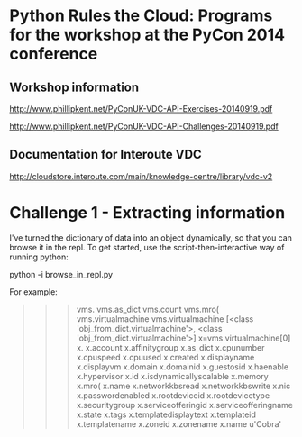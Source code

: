 Python Rules the Cloud: Programs for the workshop at the PyCon 2014 conference
==============================================================================


Workshop information
--------------------

http://www.phillipkent.net/PyConUK-VDC-API-Exercises-20140919.pdf

http://www.phillipkent.net/PyConUK-VDC-API-Challenges-20140919.pdf


Documentation for Interoute VDC
-------------------------------

http://cloudstore.interoute.com/main/knowledge-centre/library/vdc-v2


Challenge 1 - Extracting information
====================================

I've turned the dictionary of data into an object dynamically, so that you can browse it in the repl.
To get started, use the script-then-interactive way of running python:

python -i browse_in_repl.py

For example:

>>> vms.<TAB>
vms.as_dict         vms.count           vms.mro(            vms.virtualmachine
>>> vms.virtualmachine
[<class 'obj_from_dict.virtualmachine'>, <class 'obj_from_dict.virtualmachine'>]
>>> x=vms.virtualmachine[0]
>>> x.<TAB>
x.account                x.affinitygroup          x.as_dict                x.cpunumber              x.cpuspeed               x.cpuused
x.created                x.displayname            x.displayvm              x.domain                 x.domainid               x.guestosid
x.haenable               x.hypervisor             x.id                     x.isdynamicallyscalable  x.memory                 x.mro(
x.name                   x.networkkbsread         x.networkkbswrite        x.nic                    x.passwordenabled        x.rootdeviceid
x.rootdevicetype         x.securitygroup          x.serviceofferingid      x.serviceofferingname    x.state                  x.tags
x.templatedisplaytext    x.templateid             x.templatename           x.zoneid                 x.zonename
>>> x.name
u'Cobra'
